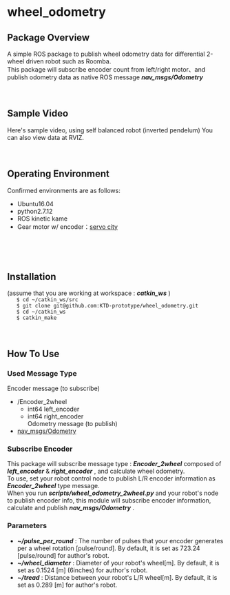# wheel_odometry
## Package Overview
A simple ROS package to publish wheel odometry data for differential 2-wheel driven robot such as Roomba.<br>
This package will subscribe encoder count from left/right motor、and publish odometry data as native ROS message ***nav_msgs/Odometry***
<br>
<br>
<br>

## Sample Video
Here's sample video, using self balanced robot (inverted pendelum)
You can also view data at RVIZ.
<br>
<br>
<br>

## Operating Environment
Confirmed environments are as follows:
  * Ubuntu16.04
  * python2.7.12
  * ROS kinetic kame <br>
  * Gear motor w/ encoder：[servo city](https://www.servocity.com/317-rpm-spur-gear-motor-w-encoder)
<br>
<br>
<br>

## Installation
(assume that you are working at workspace : ***catkin_ws*** )<br>
`   $ cd ~/catkin_ws/src`<br>
`   $ git clone git@github.com:KTD-prototype/wheel_odometry.git`<br>
`   $ cd ~/catkin_ws`<br>
`   $ catkin_make`
<br>
<br>
<br>


## How To Use
### Used Message Type
Encoder message (to subscribe)<br>
  * /Encoder_2wheel<br>
    - int64 left_encoder<br>
    - int64 right_encoder<br>
Odometry message (to publish)<br>
  * [nav_msgs/Odometry](http://docs.ros.org/melodic/api/nav_msgs/html/msg/Odometry.html)<br>

### Subscribe Encoder
This package will subscribe message type : ***Encoder_2wheel*** composed of ***left_encoder*** & ***right_encoder*** , and calculate wheel odometry.<br>
To use, set your robot control node to publish L/R encoder information as ***Encoder_2wheel*** type message.<br>
When you run ***scripts/wheel_odometry_2wheel.py*** and your robot's node to publish encoder info, this module will subscribe encoder information, calculate and publish ***nav_msgs/Odometry*** .<br>


### Parameters
  * ***~/pulse_per_round*** : The number of pulses that your encoder generates per a wheel rotation [pulse/round]. By default, it is set as 723.24 [pulse/round] for author's robot.
  * ***~/wheel_diameter*** : Diameter of your robot's wheel[m]. By default, it is set as 0.1524 [m] (6inches) for author's robot.
  * ***~/tread*** : Distance between your robot's L/R wheel[m]. By default, it is set as 0.289 [m] for author's robot.
